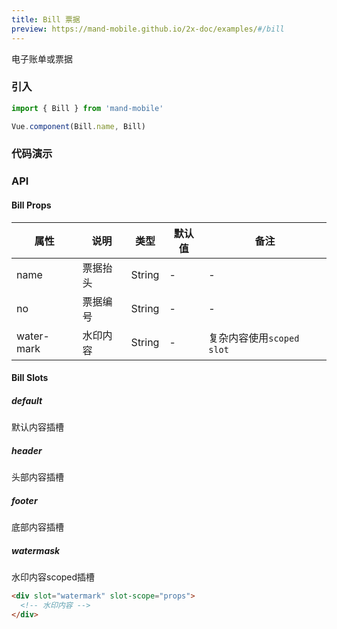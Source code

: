 ```yaml
---
title: Bill 票据
preview: https://mand-mobile.github.io/2x-doc/examples/#/bill
---
```


电子账单或票据

### 引入

```javascript
import { Bill } from 'mand-mobile'

Vue.component(Bill.name, Bill)
```

### 代码演示
<!-- DEMO -->

### API

#### Bill Props
|属性 | 说明 | 类型 | 默认值 | 备注 |
|----|-----|------|------ |------|
|name|票据抬头|String|-|-|
|no|票据编号|String|-|-|
|water-mark|水印内容|String|-|复杂内容使用`scoped slot`|

#### Bill Slots

##### default
默认内容插槽

##### header
头部内容插槽

##### footer
底部内容插槽

##### watermask
水印内容scoped插槽

```html
<div slot="watermark" slot-scope="props">
  <!-- 水印内容 -->
</div>
```
